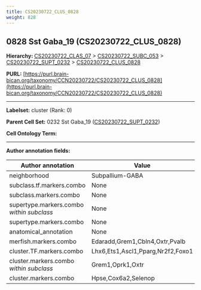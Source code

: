 ```yaml
---
title: CS20230722_CLUS_0828
weight: 828
---
```

## 0828 Sst Gaba_19 (CS20230722_CLUS_0828)
<b>Hierarchy: </b>
[CS20230722_CLAS_07](../CS20230722_CLAS_07) >
[CS20230722_SUBC_053](../CS20230722_SUBC_053) >
[CS20230722_SUPT_0232](../CS20230722_SUPT_0232) >
[CS20230722_CLUS_0828](../CS20230722_CLUS_0828)

**PURL:** [https://purl.brain-bican.org/taxonomy/CCN20230722/CS20230722_CLUS_0828](https://purl.brain-bican.org/taxonomy/CCN20230722/CS20230722_CLUS_0828)

---


**Labelset:** cluster (Rank: 0)

**Parent Cell Set:** 0232 Sst Gaba_19 ([CS20230722_SUPT_0232](../CS20230722_SUPT_0232))



**Cell Ontology Term:** 

[MARKER GENES.]: #


---

[TRANSFERRED ANNOTATIONS.]: #


[AUTHOR ANNOTATION FIELDS.]: #


**Author annotation fields:**

| Author annotation | Value |
|-------------------|-------|
|neighborhood|Subpallium-GABA|
|subclass.tf.markers.combo|None|
|subclass.markers.combo|None|
|supertype.markers.combo _within subclass_|None|
|supertype.markers.combo|None|
|anatomical_annotation|None|
|merfish.markers.combo|Edaradd,Grem1,Cbln4,Oxtr,Pvalb|
|cluster.TF.markers.combo|Lhx6,Ets1,Ascl1,Pparg,Nr2f2,Foxo1|
|cluster.markers.combo _within subclass_|Grem1,Oprk1,Oxtr|
|cluster.markers.combo|Hpse,Cox6a2,Selenop|
